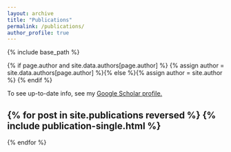 ```yaml
---
layout: archive
title: "Publications"
permalink: /publications/
author_profile: true
---
```



{% include base_path %}

{% if page.author and site.data.authors[page.author] %}
  {% assign author = site.data.authors[page.author] %}{% else %}{% assign author = site.author %}
{% endif %}

To see up-to-date info, see my  <u><a href="{{ author.googlescholar }}" target="_blank">Google Scholar profile</a>.</u>

{% for post in site.publications reversed %}
  {% include publication-single.html %}
  ---
{% endfor %}
